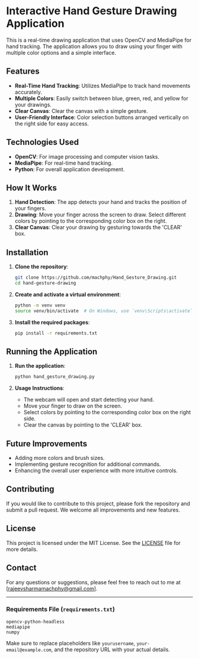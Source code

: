 
# Interactive Hand Gesture Drawing Application

This is a real-time drawing application that uses OpenCV and MediaPipe for hand tracking. The application allows you to draw using your finger with multiple color options and a simple interface.

## Features

- **Real-Time Hand Tracking**: Utilizes MediaPipe to track hand movements accurately.
- **Multiple Colors**: Easily switch between blue, green, red, and yellow for your drawings.
- **Clear Canvas**: Clear the canvas with a simple gesture.
- **User-Friendly Interface**: Color selection buttons arranged vertically on the right side for easy access.

## Technologies Used

- **OpenCV**: For image processing and computer vision tasks.
- **MediaPipe**: For real-time hand tracking.
- **Python**: For overall application development.

## How It Works

1. **Hand Detection**: The app detects your hand and tracks the position of your fingers.
2. **Drawing**: Move your finger across the screen to draw. Select different colors by pointing to the corresponding color box on the right.
3. **Clear Canvas**: Clear your drawing by gesturing towards the 'CLEAR' box.

## Installation

1. **Clone the repository**:
    ```bash
    git clone https://github.com/machphy/Hand_Gesture_Drawing.git
    cd hand-gesture-drawing
    ```

2. **Create and activate a virtual environment**:
    ```bash
    python -m venv venv
    source venv/bin/activate  # On Windows, use `venv\Scripts\activate`
    ```

3. **Install the required packages**:
    ```bash
    pip install -r requirements.txt
    ```

## Running the Application

1. **Run the application**:
    ```bash
    python hand_gesture_drawing.py
    ```

2. **Usage Instructions**:
    - The webcam will open and start detecting your hand.
    - Move your finger to draw on the screen.
    - Select colors by pointing to the corresponding color box on the right side.
    - Clear the canvas by pointing to the 'CLEAR' box.

## Future Improvements

- Adding more colors and brush sizes.
- Implementing gesture recognition for additional commands.
- Enhancing the overall user experience with more intuitive controls.

## Contributing

If you would like to contribute to this project, please fork the repository and submit a pull request. We welcome all improvements and new features.

## License

This project is licensed under the MIT License. See the [LICENSE](LICENSE) file for more details.

## Contact

For any questions or suggestions, please feel free to reach out to me at [rajeevsharmamachphy@gmail.com].

---

### Requirements File (`requirements.txt`)

```
opencv-python-headless
mediapipe
numpy
```

Make sure to replace placeholders like `yourusername`, `your-email@example.com`, and the repository URL with your actual details.
